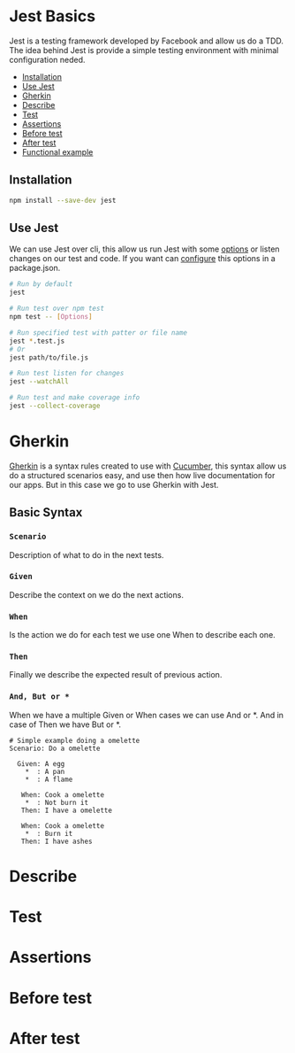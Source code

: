 # Jest Basics
Jest is a testing framework developed by Facebook and allow us do a TDD.
The idea behind Jest is provide a simple testing environment with minimal configuration neded.


 - [Installation](#installation)
 - [Use Jest](#use-jest)
 - [Gherkin](#gherkin)
 - [Describe](#describe)
 - [Test](#test)
 - [Assertions]()
 - [Before test]()
 - [After test]()
 - [Functional example]()

## Installation

~~~bash
npm install --save-dev jest
~~~

## Use Jest
We can use Jest over cli, this allow us run Jest with some [options](https://jestjs.io/docs/cli) or listen changes on our test and code.
If you want can [configure](https://jestjs.io/docs/configuration) this options in a package.json.

~~~bash
# Run by default
jest

# Run test over npm test
npm test -- [Options] 

# Run specified test with patter or file name
jest *.test.js 
# Or
jest path/to/file.js

# Run test listen for changes
jest --watchAll

# Run test and make coverage info
jest --collect-coverage
~~~

# Gherkin
[Gherkin](https://cucumber.io/docs/gherkin/reference/#keywords) is a syntax rules created to use with [Cucumber](https://cucumber.io/docs/guides/overview/#what-is-cucumber), this syntax allow us do a structured scenarios easy, and use then how live documentation for our apps. But in this case we go to use Gherkin with Jest.

## Basic Syntax
### `Scenario`
Description of what to do in the next tests.

### `Given`
Describe the context on we do the next actions.

### `When`
Is the action we do for each test we use one When to describe each one.

### `Then`
Finally we describe the expected result of previous action.

### `And, But or *`
When we have a multiple Given or When cases we can use And or *.
And in case of Then we have But or *. 

~~~gherkin
# Simple example doing a omelette
Scenario: Do a omelette

  Given: A egg
    *  : A pan
    *  : A flame

   When: Cook a omelette
    *  : Not burn it
   Then: I have a omelette

   When: Cook a omelette
    *  : Burn it
   Then: I have ashes
~~~

# Describe
# Test
# Assertions
# Before test
# After test